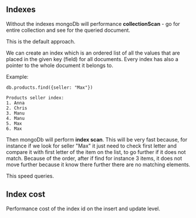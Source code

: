 ﻿## Indexes

Without the indexes mongoDb will performance **collectionScan** - go for entire collection and see for the 
queried document.

This is the default approach.

We can create an index which is an ordered list of all the values that are placed in the given key (field) for all documents.
Every index has also a pointer to the whole document it belongs to.

Example:
```
db.products.find({seller: "Max"})

Products seller index:
1. Anna
2. Chris
3. Manu
4. Manu
5. Max
6. Max
```

Then mongoDb will perform **index scan**. This will be very fast because, for instance if we 
look for seller "Max" it just need to check first letter and compare it with first letter of the 
item on the list, to go further if it does not match. Because of the order, after if find 
for instance 3 items, it does not move further because it know there further there are no
matching elements.

This speed queries.

## Index cost

Performance cost of the index id on the insert and update level. 